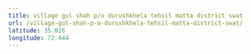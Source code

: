 ```yaml
---
title: village gul shah p/o durushkhela tehsil matta district swat
url: /village-gul-shah-p-o-durushkhela-tehsil-matta-district-swat/
latitude: 35.026
longitude: 72.444
---
```


